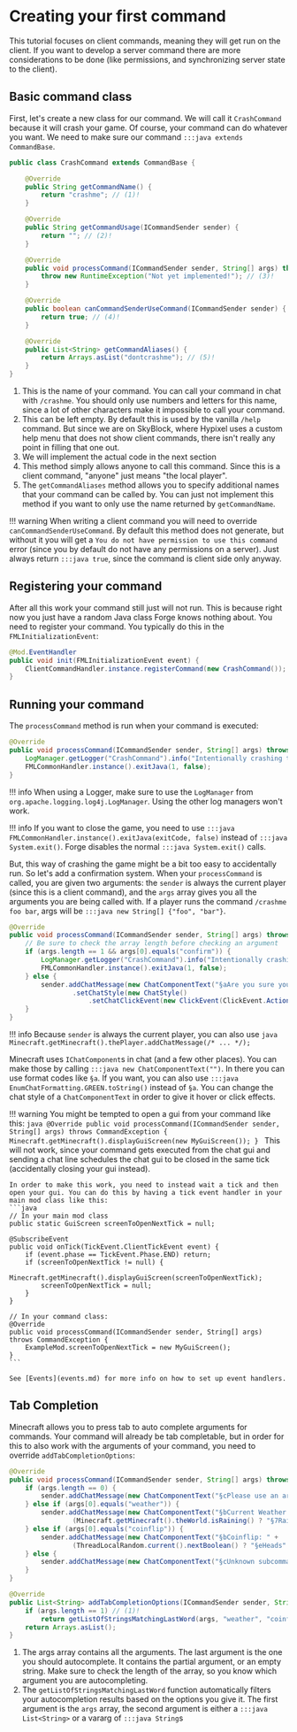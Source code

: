 # Creating your first command

This tutorial focuses on client commands, meaning they will get run on the client. If you want to develop a server command there are more considerations to be done (like permissions, and synchronizing server state to the client).

## Basic command class

First, let's create a new class for our command. We will call it `CrashCommand` because it will crash your game. Of course, your command can do whatever you want. We need to make sure our command `:::java extends CommandBase`.

```java
public class CrashCommand extends CommandBase {

    @Override
    public String getCommandName() {
        return "crashme"; // (1)!
    }

    @Override
    public String getCommandUsage(ICommandSender sender) {
        return ""; // (2)!
    }

    @Override
    public void processCommand(ICommandSender sender, String[] args) throws CommandException {
        throw new RuntimeException("Not yet implemented!"); // (3)!
    }

    @Override
    public boolean canCommandSenderUseCommand(ICommandSender sender) {
        return true; // (4)!
    }

    @Override
    public List<String> getCommandAliases() {
        return Arrays.asList("dontcrashme"); // (5)!
    }
}
```

1. This is the name of your command. You can call your command in chat with `/crashme`. You should only use numbers and letters for this name, since a lot of other characters make it impossible to call your command.
2. This can be left empty. By default this is used by the vanilla `/help` command. But since we are on SkyBlock, where Hypixel uses a custom help menu that does not show client commands, there isn't really any point in filling that one out.
3. We will implement the actual code in the next section
4. This method simply allows anyone to call this command. Since this is a client command, "anyone" just means "the local player".
5. The `getCommandAliases` method allows you to specify additional names that your command can be called by. You can just not implement this method if you want to only use the name returned by `getCommandName`.

!!! warning
    When writing a client command you will need to override `canCommandSenderUseCommand`. By default this method does not generate, but without it you will get a `You do not have permission to use this command` error (since you by default do not have any permissions on a server). Just always return `:::java true`, since the command is client side only anyway.

## Registering your command

After all this work your command still just will not run. This is because right now you just have a random Java class Forge knows nothing about. You need to register your command. You typically do this in the `FMLInitializationEvent`:


```java
@Mod.EventHandler
public void init(FMLInitializationEvent event) {
    ClientCommandHandler.instance.registerCommand(new CrashCommand());
}
```

## Running your command

The `processCommand` method is run when your command is executed:


```java
@Override
public void processCommand(ICommandSender sender, String[] args) throws CommandException {
    LogManager.getLogger("CrashCommand").info("Intentionally crashing the Game!");
    FMLCommonHandler.instance().exitJava(1, false);
}
```

!!! info
    When using a Logger, make sure to use the `LogManager` from `org.apache.logging.log4j.LogManager`. Using the other log managers won't work.

!!! info
    If you want to close the game, you need to use `:::java FMLCommonHandler.instance().exitJava(exitCode, false)` instead of `:::java System.exit()`. Forge disables the normal `:::java System.exit()` calls.

But, this way of crashing the game might be a bit too easy to accidentally run. So let's add a confirmation system. When your `processCommand` is called, you are given two arguments: the `sender` is always the current player (since this is a client command), and the `args` array gives you all the arguments you are being called with. If a player runs the command `/crashme foo bar`, args will be `:::java new String[] {"foo", "bar"}`.

```java
@Override
public void processCommand(ICommandSender sender, String[] args) throws CommandException {
    // Be sure to check the array length before checking an argument
    if (args.length == 1 && args[0].equals("confirm")) {
        LogManager.getLogger("CrashCommand").info("Intentionally crashing the Game!");
        FMLCommonHandler.instance().exitJava(1, false);
    } else {
        sender.addChatMessage(new ChatComponentText("§aAre you sure you want to crash the game? Click to confirm!")
                .setChatStyle(new ChatStyle()
                    .setChatClickEvent(new ClickEvent(ClickEvent.Action.RUN_COMMAND, "/crashme confirm"))));
    }
}
```

!!! info
    Because `sender` is always the current player, you can also use
    ```java
    Minecraft.getMinecraft().thePlayer.addChatMessage(/* ... */);
    ```

Minecraft uses `IChatComponent`s in chat (and a few other places). You can make those by calling `:::java new ChatComponentText("")`. In there you can use format codes like `§a`. If you want, you can also use `:::java EnumChatFormatting.GREEN.toString()` instead of `§a`. You can change the chat style of a `ChatComponentText` in order to give it hover or click effects.


!!! warning
    You might be tempted to open a gui from your command like this:
    ```java
    @Override
    public void processCommand(ICommandSender sender, String[] args) throws CommandException {
        Minecraft.getMinecraft().displayGuiScreen(new MyGuiScreen());
    }
    ```
    This will not work, since your command gets executed from the chat gui and sending a chat line schedules the chat gui to be closed in the same tick (accidentally closing your gui instead).
    
    In order to make this work, you need to instead wait a tick and then open your gui. You can do this by having a tick event handler in your main mod class like this: 
    ```java
    // In your main mod class
    public static GuiScreen screenToOpenNextTick = null;

    @SubscribeEvent
    public void onTick(TickEvent.ClientTickEvent event) {
        if (event.phase == TickEvent.Phase.END) return;
        if (screenToOpenNextTick != null) {
            Minecraft.getMinecraft().displayGuiScreen(screenToOpenNextTick);
            screenToOpenNextTick = null;
        }
    }

    // In your command class:
    @Override
    public void processCommand(ICommandSender sender, String[] args) throws CommandException {
        ExampleMod.screenToOpenNextTick = new MyGuiScreen();
    }
    ```

    See [Events](events.md) for more info on how to set up event handlers.


## Tab Completion

Minecraft allows you to press tab to auto complete arguments for commands. Your command will already be tab completable, but in order for this to also work with the arguments of your command, you need to override `addTabCompletionOptions`:


```java
@Override
public void processCommand(ICommandSender sender, String[] args) throws CommandException {
    if (args.length == 0) {
        sender.addChatMessage(new ChatComponentText("§cPlease use an argument"));
    } else if (args[0].equals("weather")) {
        sender.addChatMessage(new ChatComponentText("§bCurrent Weather: " +
                (Minecraft.getMinecraft().theWorld.isRaining() ? "§7Rainy!" : "§eSunny!")));
    } else if (args[0].equals("coinflip")) {
        sender.addChatMessage(new ChatComponentText("§bCoinflip: " +
                (ThreadLocalRandom.current().nextBoolean() ? "§eHeads" : "§eTails")));
    } else {
        sender.addChatMessage(new ChatComponentText("§cUnknown subcommand"));
    }
}

@Override
public List<String> addTabCompletionOptions(ICommandSender sender, String[] args, BlockPos pos) {
    if (args.length == 1) // (1)!
        return getListOfStringsMatchingLastWord(args, "weather", "coinflip"); // (2)!
    return Arrays.asList();
}
```

1. The args array contains all the arguments. The last argument is the one you should autocomplete. It contains the partial argument, or an empty string. Make sure to check the length of the array, so you know which argument you are autocompleting.
2. The `getListOfStringsMatchingLastWord` function automatically filters your autocompletion results based on the options you give it. The first argument is the `args` array, the second argument is either a `:::java List<String>` or a vararg of `:::java String`s


